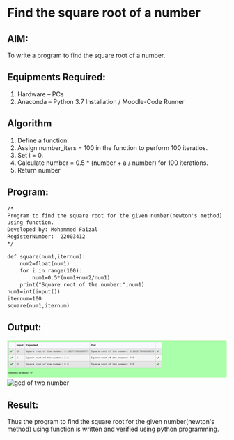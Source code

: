 # Find the square root of a number

## AIM:
To write a program to find the square root of a number.

## Equipments Required:
1. Hardware – PCs
2. Anaconda – Python 3.7 Installation / Moodle-Code Runner

## Algorithm
1. Define a function.
2. Assign number_iters = 100 in the function to perform 100 iteratios.
3. Set i = 0.
4. Calculate  number = 0.5 * (number + a / number) for 100 iterations.
5. Return number

## Program:
```
/*
Program to find the square root for the given number(newton's method) using function.
Developed by: Mohammed Faizal
RegisterNumber:  22003412
*/
```
```
def square(num1,iternum):
    num2=float(num1)
    for i in range(100):
        num1=0.5*(num1+num2/num1)
    print("Square root of the number:",num1)
num1=int(input())
iternum=100
square(num1,iternum)
```

## Output:
![output](/Screenshot%20from%202023-01-21%2020-27-04.png)
![gcd of two number](gcd.png)


## Result:
Thus the program to find the square root for the given number(newton's method) using function is written and verified using python programming.
